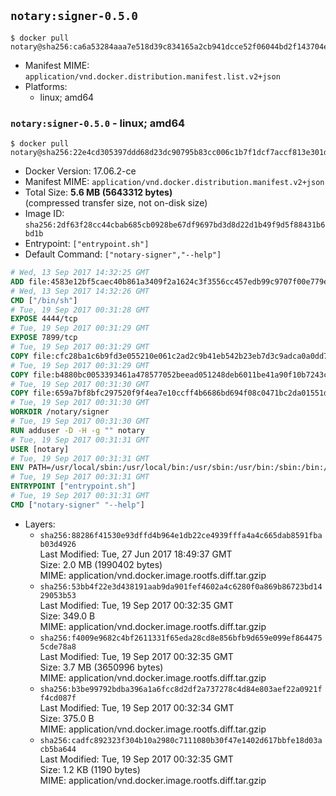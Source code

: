 ## `notary:signer-0.5.0`

```console
$ docker pull notary@sha256:ca6a53284aaa7e518d39c834165a2cb941dcce52f06044bd2f143704e84f308f
```

-	Manifest MIME: `application/vnd.docker.distribution.manifest.list.v2+json`
-	Platforms:
	-	linux; amd64

### `notary:signer-0.5.0` - linux; amd64

```console
$ docker pull notary@sha256:22e4cd305397ddd68d23dc90795b83cc006c1b7f1dcf7accf813e301d5a63523
```

-	Docker Version: 17.06.2-ce
-	Manifest MIME: `application/vnd.docker.distribution.manifest.v2+json`
-	Total Size: **5.6 MB (5643312 bytes)**  
	(compressed transfer size, not on-disk size)
-	Image ID: `sha256:2df63f28cc44cbab685cb0928be67df9697bd3d8d22d1b49f9d5f88431b6bd1b`
-	Entrypoint: `["entrypoint.sh"]`
-	Default Command: `["notary-signer","--help"]`

```dockerfile
# Wed, 13 Sep 2017 14:32:25 GMT
ADD file:4583e12bf5caec40b861a3409f2a1624c3f3556cc457edb99c9707f00e779e45 in / 
# Wed, 13 Sep 2017 14:32:26 GMT
CMD ["/bin/sh"]
# Tue, 19 Sep 2017 00:31:28 GMT
EXPOSE 4444/tcp
# Tue, 19 Sep 2017 00:31:29 GMT
EXPOSE 7899/tcp
# Tue, 19 Sep 2017 00:31:29 GMT
COPY file:cfc28ba1c6b9fd3e055210e061c2ad2c9b41eb542b23eb7d3c9adca0a0dd775d in /notary/signer/ 
# Tue, 19 Sep 2017 00:31:29 GMT
COPY file:b4880bc0053393461a478577052beead051248deb6011be41a90f10b7243c4a0 in /notary/signer/ 
# Tue, 19 Sep 2017 00:31:30 GMT
COPY file:659a7bf8bfc297520f9f4ea7e10ccff4b6686bd694f08c0471bc2da01551deb8 in /notary/signer/ 
# Tue, 19 Sep 2017 00:31:30 GMT
WORKDIR /notary/signer
# Tue, 19 Sep 2017 00:31:30 GMT
RUN adduser -D -H -g "" notary
# Tue, 19 Sep 2017 00:31:31 GMT
USER [notary]
# Tue, 19 Sep 2017 00:31:31 GMT
ENV PATH=/usr/local/sbin:/usr/local/bin:/usr/sbin:/usr/bin:/sbin:/bin:/notary/signer
# Tue, 19 Sep 2017 00:31:31 GMT
ENTRYPOINT ["entrypoint.sh"]
# Tue, 19 Sep 2017 00:31:31 GMT
CMD ["notary-signer" "--help"]
```

-	Layers:
	-	`sha256:88286f41530e93dffd4b964e1db22ce4939fffa4a4c665dab8591fbab03d4926`  
		Last Modified: Tue, 27 Jun 2017 18:49:37 GMT  
		Size: 2.0 MB (1990402 bytes)  
		MIME: application/vnd.docker.image.rootfs.diff.tar.gzip
	-	`sha256:53bb4f22e3d438191aab9da901fef4602a4c6280f0a869b86723bd1429053b53`  
		Last Modified: Tue, 19 Sep 2017 00:32:35 GMT  
		Size: 349.0 B  
		MIME: application/vnd.docker.image.rootfs.diff.tar.gzip
	-	`sha256:f4009e9682c4bf2611331f65eda28cd8e856bfb9d659e099ef8644755cde78a8`  
		Last Modified: Tue, 19 Sep 2017 00:32:35 GMT  
		Size: 3.7 MB (3650996 bytes)  
		MIME: application/vnd.docker.image.rootfs.diff.tar.gzip
	-	`sha256:b3be99792bdba396a1a6fcc8d2df2a737278c4d84e803aef22a0921ff4cd087f`  
		Last Modified: Tue, 19 Sep 2017 00:32:34 GMT  
		Size: 375.0 B  
		MIME: application/vnd.docker.image.rootfs.diff.tar.gzip
	-	`sha256:cadfc892323f304b10a2980c7111080b30f47e1402d617bbfe18d03acb5ba644`  
		Last Modified: Tue, 19 Sep 2017 00:32:35 GMT  
		Size: 1.2 KB (1190 bytes)  
		MIME: application/vnd.docker.image.rootfs.diff.tar.gzip
